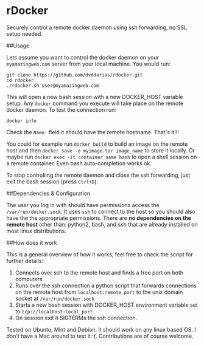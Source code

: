 # rDocker

Securely control a remote docker daemon using ssh forwarding, no SSL setup needed.

##Usage

Lets assume you want to control the docker daemon on your `myamazingweb.com` server from your local machine. You would run:

    git clone https://github.com/dvddarias/rdocker.git
    cd rdocker
    ./rdocker.sh user@myamazingweb.com

This will open a new bash session with a new DOCKER_HOST variable setup. Any `docker` command you execute will take place on the remote docker daemon.
To test the connection run:

    docker info

Check the `Name:` field it should have the remote hostname. That's it!!!

You could for example run `docker build` to build an image on the remote host and then `docker save -o myimage.tar image_name` to store it locally.
Or maybe run `docker exec -it container_name bash` to open a shell session on a remote container. Even bash auto-completion works ok.

To stop controlling the remote daemon and close the ssh forwarding, just exit the bash session (press `Ctrl+D`).

##Dependencies & Configuration

The user you log in with should have permissions access the `/var/run/docker.sock`. It uses `ssh` to connect to the host so you should also have the the appropriate permissions. There are **no dependencies on the remote host** other than: python2, bash, and ssh that are already installed on most linux distributions.

##How does it work

This is a general overview of how it works, feel free to check the script for further details:

 1. Connects over ssh to the remote host and finds a free port on both computers
 2. Runs over the ssh connection a python script that forwards connections on the remote host from `localhost:remote_port` to the unix domain socket at `/var/run/docker.sock`
 3. Starts a new bash session with DOCKER_HOST environment variable set to `tcp://localhost:local_port`
 4. On session exit it SIGTERMs the ssh connection.

Tested on Ubuntu, Mint and Debian. It should work on any linux based OS. I don't have a Mac around to test it :(.
Contributions are of course welcome.




